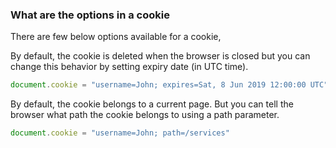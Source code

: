 ### What are the options in a cookie

There are few below options available for a cookie,

By default, the cookie is deleted when the browser is closed but you can change this behavior by setting expiry date (in UTC time).

```js
document.cookie = "username=John; expires=Sat, 8 Jun 2019 12:00:00 UTC"
```

By default, the cookie belongs to a current page. But you can tell the browser what path the cookie belongs to using a path parameter.

```js
document.cookie = "username=John; path=/services"
```
